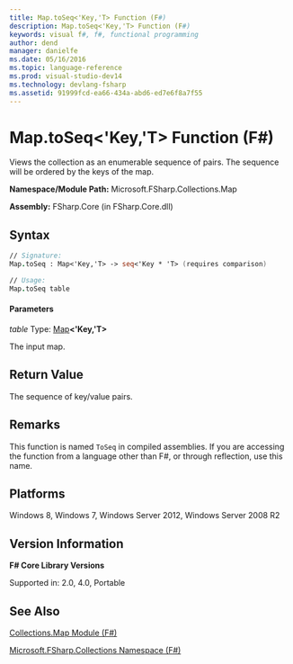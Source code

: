 ```yaml
---
title: Map.toSeq<'Key,'T> Function (F#)
description: Map.toSeq<'Key,'T> Function (F#)
keywords: visual f#, f#, functional programming
author: dend
manager: danielfe
ms.date: 05/16/2016
ms.topic: language-reference
ms.prod: visual-studio-dev14
ms.technology: devlang-fsharp
ms.assetid: 91999fcd-ea66-434a-abd6-ed7e6f8a7f55
---
```


# Map.toSeq<'Key,'T> Function (F#)

Views the collection as an enumerable sequence of pairs. The sequence will be ordered by the keys of the map.

**Namespace/Module Path:** Microsoft.FSharp.Collections.Map

**Assembly:** FSharp.Core (in FSharp.Core.dll)


## Syntax

```fsharp
// Signature:
Map.toSeq : Map<'Key,'T> -> seq<'Key * 'T> (requires comparison)

// Usage:
Map.toSeq table
```

#### Parameters
*table*
Type: [Map](https://msdn.microsoft.com/library/975316ea-55e3-4987-9994-90897ad45664)**&lt;'Key,'T&gt;**


The input map.

## Return Value

The sequence of key/value pairs.

## Remarks
This function is named `ToSeq` in compiled assemblies. If you are accessing the function from a language other than F#, or through reflection, use this name.

## Platforms
Windows 8, Windows 7, Windows Server 2012, Windows Server 2008 R2

## Version Information
**F# Core Library Versions**

Supported in: 2.0, 4.0, Portable

## See Also
[Collections.Map Module &#40;F&#35;&#41;](Collections.Map-Module-%5BFSharp%5D.md)

[Microsoft.FSharp.Collections Namespace &#40;F&#35;&#41;](Microsoft.FSharp.Collections-Namespace-%5BFSharp%5D.md)
